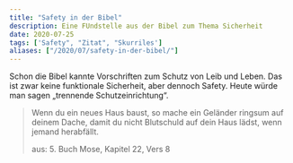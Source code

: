 ```yaml
---
title: "Safety in der Bibel"
description: Eine FUndstelle aus der Bibel zum Thema Sicherheit
date: 2020-07-25
tags: ['Safety", "Zitat", "Skurriles']
aliases: ["/2020/07/safety-in-der-bibel/"]
---
```

Schon die Bibel kannte Vorschriften zum Schutz von Leib und Leben. Das ist zwar keine funktionale Sicherheit, aber dennoch Safety. Heute würde man sagen „trennende Schutzeinrichtung“.

> Wenn du ein neues Haus baust, so mache ein Geländer ringsum auf deinem Dache, damit du nicht Blutschuld auf dein Haus lädst, wenn jemand herabfällt.
>
> aus: 5. Buch Mose, Kapitel 22, Vers 8
